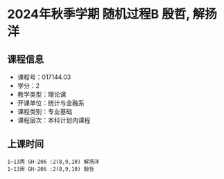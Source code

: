 # 2024年秋季学期 随机过程B 殷哲, 解扬洋






## 课程信息

- 课程号：017144.03
- 学分：2
- 教学类型：理论课
- 开课单位：统计与金融系
- 课程类别：专业基础
- 课程层次：本科计划内课程

## 上课时间

```
1~13周 GH-206 :2(8,9,10) 解扬洋
1~13周 GH-206 :2(8,9,10) 殷哲
```

